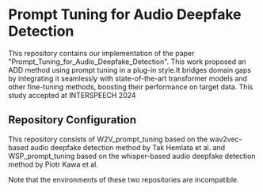 # Prompt Tuning for Audio Deepfake Detection
This repository contains our implementation of the paper "Prompt_Tuning_for_Audio_Deepfake_Detection".
This work proposed an ADD method using prompt tuning in a plug-in style.It bridges domain gaps by integrating it seamlessly with state-of-the-art transformer models and other fine-tuning methods, boosting their performance on target data.
This study accepted at INTERSPEECH 2024
## Repository Configuration
This repository consists of W2V_prompt_tuning based on the wav2vec-based audio deepfake detection method by Tak Hemlata et al. and WSP_prompt_tuning based on the whisper-based audio deepfake detection method by Piotr Kawa et al.

Note that the environments of these two repositories are incompatible.
